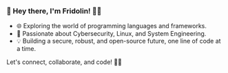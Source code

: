 ### 👋 Hey there, I'm Fridolin! 👨‍💻

- 🌐 Exploring the world of programming languages and frameworks.
- 🔐 Passionate about Cybersecurity, Linux, and System Engineering.
- 💡 Building a secure, robust, and open-source future, one line of code at a time.

Let's connect, collaborate, and code! 🤝✨
